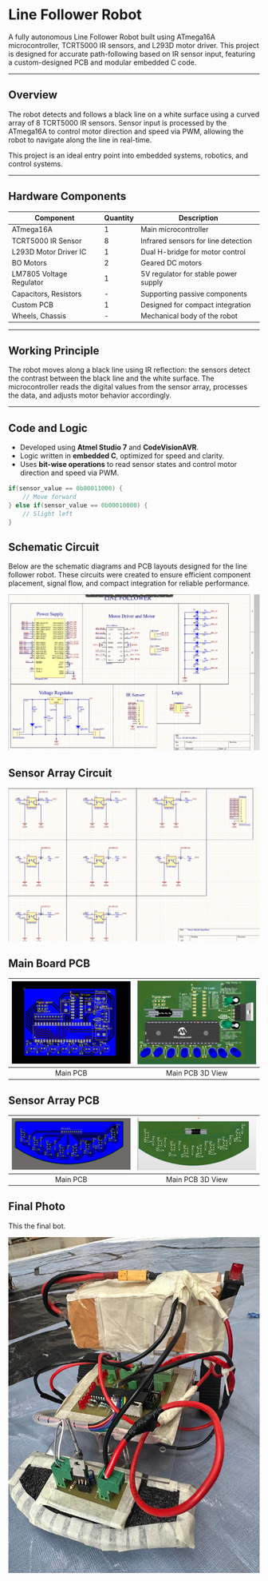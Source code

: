 
# Line Follower Robot

A fully autonomous Line Follower Robot built using ATmega16A microcontroller, TCRT5000 IR sensors, and L293D motor driver. This project is designed for accurate path-following based on IR sensor input, featuring a custom-designed PCB and modular embedded C code.

---

## Overview

The robot detects and follows a black line on a white surface using a curved array of 8 TCRT5000 IR sensors. Sensor input is processed by the ATmega16A to control motor direction and speed via PWM, allowing the robot to navigate along the line in real-time.

This project is an ideal entry point into embedded systems, robotics, and control systems.

---

## Hardware Components

| Component                 | Quantity | Description                                      |
|--------------------------|----------|--------------------------------------------------|
| ATmega16A                | 1        | Main microcontroller                            |
| TCRT5000 IR Sensor       | 8        | Infrared sensors for line detection              |
| L293D Motor Driver IC    | 1        | Dual H-bridge for motor control                  |
| BO Motors                | 2        | Geared DC motors                                 |
| LM7805 Voltage Regulator | 1        | 5V regulator for stable power supply             |
| Capacitors, Resistors    | -        | Supporting passive components                    |
| Custom PCB               | 1        | Designed for compact integration                 |
| Wheels, Chassis          | -        | Mechanical body of the robot                     |

---

## Working Principle

The robot moves along a black line using IR reflection: the sensors detect the contrast between the black line and the white surface. The microcontroller reads the digital values from the sensor array, processes the data, and adjusts motor behavior accordingly.

---

## Code and Logic

- Developed using **Atmel Studio 7** and **CodeVisionAVR**.
- Logic written in **embedded C**, optimized for speed and clarity.
- Uses **bit-wise operations** to read sensor states and control motor direction and speed via PWM.

```c
if(sensor_value == 0b00011000) {
    // Move forward
} else if(sensor_value == 0b00010000) {
    // Slight left
}
```





## Schematic Circuit

Below are the schematic diagrams and PCB layouts designed for the line follower robot. These circuits were created to ensure efficient component placement, signal flow, and compact integration for reliable performance.


![App Screenshot](https://raw.githubusercontent.com/KhushiJ2911/Line-Follower-Robot/refs/heads/main/Line%20Follower%20Media/Schematic%20of%20main%20board.png)

## Sensor Array Circuit

![App Screenshot](https://raw.githubusercontent.com/KhushiJ2911/Line-Follower-Robot/refs/heads/main/Line%20Follower%20Media/Sensor%20array%20Schematic.png)



## Main Board PCB

| ![Main PCB](https://raw.githubusercontent.com/KhushiJ2911/Line-Follower-Robot/refs/heads/main/Line%20Follower%20Media/Main%20Board%20PCB.jpeg) | ![Main PCB 3D](https://raw.githubusercontent.com/KhushiJ2911/Line-Follower-Robot/refs/heads/main/Line%20Follower%20Media/Main%20board%20PCB%203D.png) |
|:--:|:--:|
| Main PCB | Main PCB 3D View |



## Sensor Array PCB

| ![Main PCB](https://raw.githubusercontent.com/KhushiJ2911/Line-Follower-Robot/refs/heads/main/Line%20Follower%20Media/Sensor%20Array%20PCB%202D.jpeg) | ![Main PCB 3D](https://raw.githubusercontent.com/KhushiJ2911/Line-Follower-Robot/refs/heads/main/Line%20Follower%20Media/Sensor%20array%20PCB%203D.jpeg) |
|:--:|:--:|
| Main PCB | Main PCB 3D View |


## Final Photo

This the final bot.

![App Screenshot](https://raw.githubusercontent.com/KhushiJ2911/Line-Follower-Robot/refs/heads/main/Line%20Follower%20Media/Final%20Bot.jpeg)

